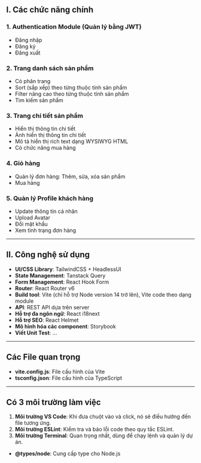 ## I. Các chức năng chính

### 1. Authentication Module (Quản lý bằng JWT)

- Đăng nhập
- Đăng ký
- Đăng xuất

### 2. Trang danh sách sản phẩm

- Có phân trang
- Sort (sắp xếp) theo từng thuộc tính sản phẩm
- Filter nâng cao theo từng thuộc tính sản phẩm
- Tìm kiếm sản phẩm

### 3. Trang chi tiết sản phẩm

- Hiển thị thông tin chi tiết
- Ảnh hiển thị thông tin chi tiết
- Mô tả hiển thị rich text dạng WYSIWYG HTML
- Có chức năng mua hàng

### 4. Giỏ hàng

- Quản lý đơn hàng: Thêm, sửa, xóa sản phẩm
- Mua hàng

### 5. Quản lý Profile khách hàng

- Update thông tin cá nhân
- Upload Avatar
- Đổi mật khẩu
- Xem tình trạng đơn hàng

---

## II. Công nghệ sử dụng

- **UI/CSS Library**: TailwindCSS + HeadlessUI
- **State Management**: Tanstack Query
- **Form Management**: React Hook Form
- **Router**: React Router v6
- **Build tool**: Vite (chỉ hỗ trợ Node version 14 trở lên), Vite code theo dạng module
- **API**: REST API dựa trên server
- **Hỗ trợ đa ngôn ngữ**: React i18next
- **Hỗ trợ SEO**: React Helmet
- **Mô hình hóa các component**: Storybook
- **Viết Unit Test**: ...

---

## Các File quan trọng

- **vite.config.js**: File cấu hình của Vite
- **tsconfig.json**: File cấu hình của TypeScript

---

## Có 3 môi trường làm việc

1. **Môi trường VS Code**: Khi đưa chuột vào và click, nó sẽ điều hướng đến file tương ứng.
2. **Môi trường ESLint**: Kiểm tra và báo lỗi code theo quy tắc ESLint.
3. **Môi trường Terminal**: Quan trọng nhất, dùng để chạy lệnh và quản lý dự án.

- **@types/node**: Cung cấp type cho Node.js
